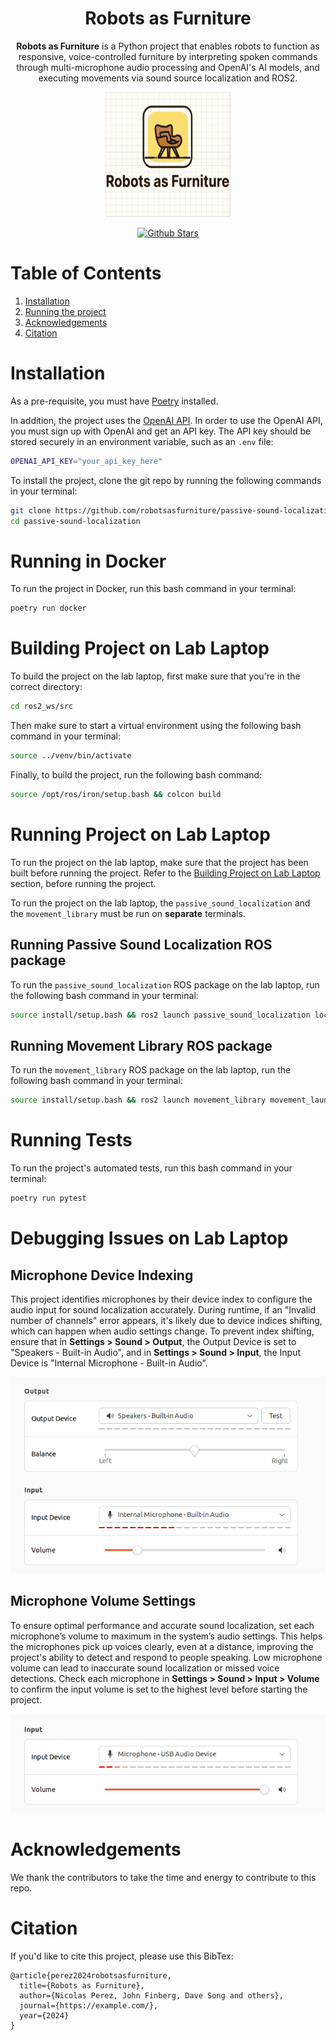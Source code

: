 <div align="center">
    <h1>
    Robots as Furniture
    </h1>
    <p>
    <b>Robots as Furniture</b> is a Python project that enables robots to function as responsive, voice-controlled furniture by interpreting spoken commands through multi-microphone audio processing and OpenAI's AI models, and executing movements via sound source localization and ROS2. <br>
    </p>
    <p>
    <img src="docs/logo.png" alt="Robots as Furniture Logo" style="width: 200px; height: 200px;">
    </p>
    <p>
    </p>
    <a href="https://github.com/robotsasfurniture/passive-sound-localization"><img src="https://img.shields.io/github/stars/robotsasfurniture/passive-sound-localization" alt="Github Stars"></a>
</div>

# Table of Contents

1. [Installation](#installation)
2. [Running the project](#running-the-project)
3. [Acknowledgements](#acknowledgments)
4. [Citation](#citation)

# Installation

As a pre-requisite, you must have [Poetry](https://python-poetry.org/) installed.

In addition, the project uses the [OpenAI API](https://platform.openai.com/docs/overview). In order to use the OpenAI API, you must sign up with OpenAI and get an API key. The API key should be stored securely in an environment variable, such as an `.env` file:

```bash
OPENAI_API_KEY="your_api_key_here"
```

To install the project, clone the git repo by running the following commands in your terminal:

```bash
git clone https://github.com/robotsasfurniture/passive-sound-localization.git
cd passive-sound-localization
```

# Running in Docker

To run the project in Docker, run this bash command in your terminal:

```bash
poetry run docker
```

# Building Project on Lab Laptop
To build the project on the lab laptop, first make sure that you're in the correct directory:

```bash
cd ros2_ws/src
```

Then make sure to start a virtual environment using the following bash command in your terminal:

```bash
source ../venv/bin/activate
```

Finally, to build the project, run the following bash command:

```bash
source /opt/ros/iron/setup.bash && colcon build
```

# Running Project on Lab Laptop
To run the project on the lab laptop, make sure that the project has been built before running the project. Refer to the [Building Project on Lab Laptop](#building-project-on-lab-laptop) section, before running the project.

To run the project on the lab laptop, the `passive_sound_localization` and the `movement_library` must be run on **separate** terminals.

## Running Passive Sound Localization ROS package
To run the `passive_sound_localization` ROS package on the lab laptop, run the following bash command in your terminal:

```bash
source install/setup.bash && ros2 launch passive_sound_localization localization_launch.py
```

## Running Movement Library ROS package
To run the `movement_library` ROS package on the lab laptop, run the following bash command in your terminal:

```bash
source install/setup.bash && ros2 launch movement_library movement_launch.py
```


# Running Tests

To run the project's automated tests, run this bash command in your terminal:

```bash
poetry run pytest
```

# Debugging Issues on Lab Laptop
## Microphone Device Indexing
This project identifies microphones by their device index to configure the audio input for sound localization accurately. During runtime, if an "Invalid number of channels" error appears, it's likely due to device indices shifting, which can happen when audio settings change. To prevent index shifting, ensure that in **Settings > Sound > Output**, the Output Device is set to "Speakers - Built-in Audio", and in **Settings > Sound > Input**, the Input Device is "Internal Microphone - Built-in Audio".

![Lab Laptop Input and Output Sound Settings](docs/screenshot_sound_input.png)


## Microphone Volume Settings
To ensure optimal performance and accurate sound localization, set each microphone’s volume to maximum in the system’s audio settings. This helps the microphones pick up voices clearly, even at a distance, improving the project's ability to detect and respond to people speaking. Low microphone volume can lead to inaccurate sound localization or missed voice detections. Check each microphone in **Settings > Sound > Input > Volume** to confirm the input volume is set to the highest level before starting the project.

![Microphone Volume Settings on Lab Laptop](docs/screenshot_mic_volume.png)

# Acknowledgements

We thank the contributors to take the time and energy to contribute to this repo.

# Citation

If you'd like to cite this project, please use this BibTex:

```
@article{perez2024robotsasfurniture,
  title={Robots as Furniture},
  author={Nicolas Perez, John Finberg, Dave Song and others},
  journal={https://example.com/},
  year={2024}
}
```
